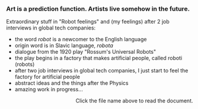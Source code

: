 ### Art is a prediction function. Artists live somehow in the future.
Extraordinary stuff in "Robot feelings" and (my feelings) after 2 job interviews in global tech companies:

- the word $robot$ is a newcomer to the English language
- origin word is in Slavic language, $robota$
- dialogue from the 1920 play "Rossum's Universal Robots"
- the play begins in a factory that makes artificial people, called roboti (robots)
- after two job interviews in global tech companies, I just start to feel the factory for artificial people
- abstract ideas and the things after the Physics
- amazing work in progress...

<p align = "right"> Click the file name above to read the document. </p>
